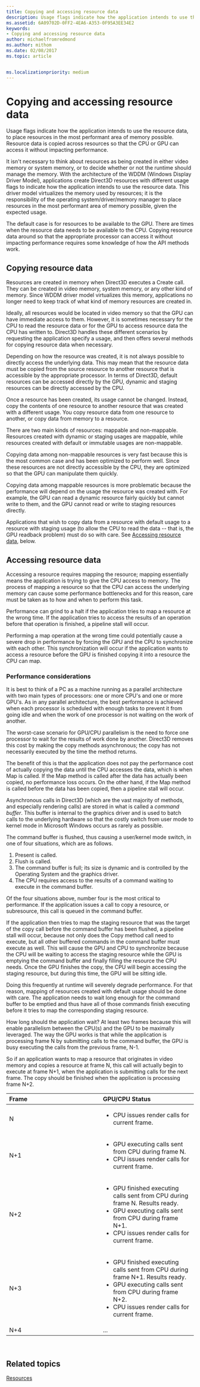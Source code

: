 ```yaml
---
title: Copying and accessing resource data
description: Usage flags indicate how the application intends to use the resource data, to place resources in the most performant area of memory possible. Resource data is copied across resources so that the CPU or GPU can access it without impacting performance.
ms.assetid: 6A09702D-0FF2-4EA6-A353-0F95A3EE34E2
keywords:
- Copying and accessing resource data
author: michaelfromredmond
ms.author: mithom
ms.date: 02/08/2017
ms.topic: article


ms.localizationpriority: medium
---
```


# Copying and accessing resource data


Usage flags indicate how the application intends to use the resource data, to place resources in the most performant area of memory possible. Resource data is copied across resources so that the CPU or GPU can access it without impacting performance.

It isn't necessary to think about resources as being created in either video memory or system memory, or to decide whether or not the runtime should manage the memory. With the architecture of the WDDM (Windows Display Driver Model), applications create Direct3D resources with different usage flags to indicate how the application intends to use the resource data. This driver model virtualizes the memory used by resources; it is the responsibility of the operating system/driver/memory manager to place resources in the most performant area of memory possible, given the expected usage.

The default case is for resources to be available to the GPU. There are times when the resource data needs to be available to the CPU. Copying resource data around so that the appropriate processor can access it without impacting performance requires some knowledge of how the API methods work.

## <span id="Copying"></span><span id="copying"></span><span id="COPYING"></span>Copying resource data


Resources are created in memory when Direct3D executes a Create call. They can be created in video memory, system memory, or any other kind of memory. Since WDDM driver model virtualizes this memory, applications no longer need to keep track of what kind of memory resources are created in.

Ideally, all resources would be located in video memory so that the GPU can have immediate access to them. However, it is sometimes necessary for the CPU to read the resource data or for the GPU to access resource data the CPU has written to. Direct3D handles these different scenarios by requesting the application specify a usage, and then offers several methods for copying resource data when necessary.

Depending on how the resource was created, it is not always possible to directly access the underlying data. This may mean that the resource data must be copied from the source resource to another resource that is accessible by the appropriate processor. In terms of Direct3D, default resources can be accessed directly by the GPU, dynamic and staging resources can be directly accessed by the CPU.

Once a resource has been created, its usage cannot be changed. Instead, copy the contents of one resource to another resource that was created with a different usage. You copy resource data from one resource to another, or copy data from memory to a resource.

There are two main kinds of resources: mappable and non-mappable. Resources created with dynamic or staging usages are mappable, while resources created with default or immutable usages are non-mappable.

Copying data among non-mappable resources is very fast because this is the most common case and has been optimized to perform well. Since these resources are not directly accessible by the CPU, they are optimized so that the GPU can manipulate them quickly.

Copying data among mappable resources is more problematic because the performance will depend on the usage the resource was created with. For example, the GPU can read a dynamic resource fairly quickly but cannot write to them, and the GPU cannot read or write to staging resources directly.

Applications that wish to copy data from a resource with default usage to a resource with staging usage (to allow the CPU to read the data -- that is, the GPU readback problem) must do so with care. See [Accessing resource data](#accessing), below.

## <span id="Accessing"></span><span id="accessing"></span><span id="ACCESSING"></span>Accessing resource data


Accessing a resource requires mapping the resource; mapping essentially means the application is trying to give the CPU access to memory. The process of mapping a resource so that the CPU can access the underlying memory can cause some performance bottlenecks and for this reason, care must be taken as to how and when to perform this task.

Performance can grind to a halt if the application tries to map a resource at the wrong time. If the application tries to access the results of an operation before that operation is finished, a pipeline stall will occur.

Performing a map operation at the wrong time could potentially cause a severe drop in performance by forcing the GPU and the CPU to synchronize with each other. This synchronization will occur if the application wants to access a resource before the GPU is finished copying it into a resource the CPU can map.

### <span id="Performance_Considerations"></span><span id="performance_considerations"></span><span id="PERFORMANCE_CONSIDERATIONS"></span>Performance considerations

It is best to think of a PC as a machine running as a parallel architecture with two main types of processors: one or more CPU's and one or more GPU's. As in any parallel architecture, the best performance is achieved when each processor is scheduled with enough tasks to prevent it from going idle and when the work of one processor is not waiting on the work of another.

The worst-case scenario for GPU/CPU parallelism is the need to force one processor to wait for the results of work done by another. Direct3D removes this cost by making the copy methods asynchronous; the copy has not necessarily executed by the time the method returns.

The benefit of this is that the application does not pay the performance cost of actually copying the data until the CPU accesses the data, which is when Map is called. If the Map method is called after the data has actually been copied, no performance loss occurs. On the other hand, if the Map method is called before the data has been copied, then a pipeline stall will occur.

Asynchronous calls in Direct3D (which are the vast majority of methods, and especially rendering calls) are stored in what is called a *command buffer*. This buffer is internal to the graphics driver and is used to batch calls to the underlying hardware so that the costly switch from user mode to kernel mode in Microsoft Windows occurs as rarely as possible.

The command buffer is flushed, thus causing a user/kernel mode switch, in one of four situations, which are as follows.

1.  Present is called.
2.  Flush is called.
3.  The command buffer is full; its size is dynamic and is controlled by the Operating System and the graphics driver.
4.  The CPU requires access to the results of a command waiting to execute in the command buffer.

Of the four situations above, number four is the most critical to performance. If the application issues a call to copy a resource, or subresource, this call is queued in the command buffer.

If the application then tries to map the staging resource that was the target of the copy call before the command buffer has been flushed, a pipeline stall will occur, because not only does the Copy method call need to execute, but all other buffered commands in the command buffer must execute as well. This will cause the GPU and CPU to synchronize because the CPU will be waiting to access the staging resource while the GPU is emptying the command buffer and finally filling the resource the CPU needs. Once the GPU finishes the copy, the CPU will begin accessing the staging resource, but during this time, the GPU will be sitting idle.

Doing this frequently at runtime will severely degrade performance. For that reason, mapping of resources created with default usage should be done with care. The application needs to wait long enough for the command buffer to be emptied and thus have all of those commands finish executing before it tries to map the corresponding staging resource.

How long should the application wait? At least two frames because this will enable parallelism between the CPU(s) and the GPU to be maximally leveraged. The way the GPU works is that while the application is processing frame N by submitting calls to the command buffer, the GPU is busy executing the calls from the previous frame, N-1.

So if an application wants to map a resource that originates in video memory and copies a resource at frame N, this call will actually begin to execute at frame N+1, when the application is submitting calls for the next frame. The copy should be finished when the application is processing frame N+2.

<table>
<colgroup>
<col width="50%" />
<col width="50%" />
</colgroup>
<thead>
<tr class="header">
<th align="left">Frame</th>
<th align="left">GPU/CPU Status</th>
</tr>
</thead>
<tbody>
<tr class="odd">
<td align="left">N</td>
<td align="left"><ul>
<li>CPU issues render calls for current frame.</li>
</ul></td>
</tr>
<tr class="even">
<td align="left">N+1</td>
<td align="left"><ul>
<li>GPU executing calls sent from CPU during frame N.</li>
<li>CPU issues render calls for current frame.</li>
</ul></td>
</tr>
<tr class="odd">
<td align="left">N+2</td>
<td align="left"><ul>
<li>GPU finished executing calls sent from CPU during frame N. Results ready.</li>
<li>GPU executing calls sent from CPU during frame N+1.</li>
<li>CPU issues render calls for current frame.</li>
</ul></td>
</tr>
<tr class="even">
<td align="left">N+3</td>
<td align="left"><ul>
<li>GPU finished executing calls sent from CPU during frame N+1. Results ready.</li>
<li>GPU executing calls sent from CPU during frame N+2.</li>
<li>CPU issues render calls for current frame.</li>
</ul></td>
</tr>
<tr class="odd">
<td align="left">N+4</td>
<td align="left">...</td>
</tr>
</tbody>
</table>

 

## <span id="related-topics"></span>Related topics


[Resources](resources.md)

 

 




